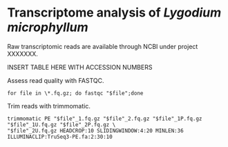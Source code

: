 # Transcriptome analysis of <i>Lygodium microphyllum</i>

Raw transcriptomic reads are available through NCBI under project XXXXXXX. 

INSERT TABLE HERE WITH ACCESSION NUMBERS

Assess read quality with FASTQC. 
```
for file in \*.fq.gz; do fastqc "$file";done
```

Trim reads with trimmomatic. 
```
trimmomatic PE "$file"_1.fq.gz "$file"_2.fq.gz "$file"_1P.fq.gz "$file"_1U.fq.gz "$file"_2P.fq.gz \
"$file"_2U.fq.gz HEADCROP:10 SLIDINGWINDOW:4:20 MINLEN:36 ILLUMINACLIP:TruSeq3-PE.fa:2:30:10
```

